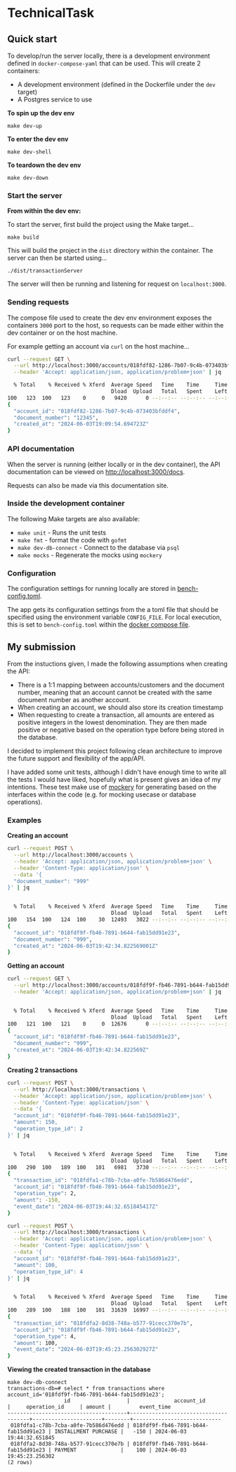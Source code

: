 # TechnicalTask

## Quick start

To develop/run the server locally, there is a development environment defined in `docker-compose-yaml` that can be used. This will create 2 containers:
- A development environment (defined in the Dockerfile under the `dev` target)
- A Postgres service to use

**To spin up the dev env**
```
make dev-up
```

**To enter the dev env**
```
make dev-shell
```

**To teardown the dev env**
```
make dev-down
```

### Start the server

**From within the dev env:**

To start the server, first build the project using the Make target...
```
make build
```
This will build the project in the `dist` directory within the container. The server can then be started using...
```
./dist/transactionServer
```

The server will then be running and listening for request on `localhost:3000`.

### Sending requests

The compose file used to create the dev env environment exposes the containers `3000` port to the host, so requests can be made either within the dev container or on the host machine.

For example getting an account via `curl` on the host machine...
```bash
curl --request GET \
  --url http://localhost:3000/accounts/018fdf82-1286-7b07-9c4b-073403bfddf4 \
  --header 'Accept: application/json, application/problem+json' | jq

  % Total    % Received % Xferd  Average Speed   Time    Time     Time  Current
                                 Dload  Upload   Total   Spent    Left  Speed
100   123  100   123    0     0   9420      0 --:--:-- --:--:-- --:--:--  9461
{
  "account_id": "018fdf82-1286-7b07-9c4b-073403bfddf4",
  "document_number": "12345",
  "created_at": "2024-06-03T19:09:54.694723Z"
}
```

### API documentation

When the server is running (either locally or in the dev container), the API documentation can be viewed on [http://localhost:3000/docs](http://localhost:3000/docs).

Requests can also be made via this documentation site.

### Inside the development container

The following Make targets are also available:
- `make unit` - Runs the unit tests
- `make fmt` - format the code with `gofmt`
- `make dev-db-connect` - Connect to the database via `psql`
- `make mocks` - Regenerate the mocks using `mockery`

### Configuration

The configuration settings for running locally are stored in [bench-config.toml](bench-config.toml).

The app gets its configuration settings from the a toml file that should be specified using the environment variable `CONFIG_FILE`. For local execution, this is set to `bench-config.toml` within the [docker compose file](docker-compose.yaml).

## My submission

From the instuctions given, I made the following assumptions when creating the API:
- There is a 1:1 mapping between accounts/customers and the document number, meaning that an account cannot be created with the same document number as another account.
- When creating an account, we should also store its creation timestamp
- When requesting to create a transaction, all amounts are entered as positive integers in the lowest denomination. They are then made positive or negative based on the operation type before being stored in the database.

I decided to implement this project following clean architecture to improve the future support and flexibility of the app/API. 

I have added some unit tests, although I didn't have enough time to write all the tests I would have liked, hopefully what is present gives an idea of my intentions. These test make use of [mockery](https://github.com/vektra/mockery) for generating based on the interfaces within the code (e.g. for mocking usecase or database operations).

### Examples

**Creating an account**
```sh
curl --request POST \
  --url http://localhost:3000/accounts \
  --header 'Accept: application/json, application/problem+json' \
  --header 'Content-Type: application/json' \
  --data '{
  "document_number": "999"
}' | jq


  % Total    % Received % Xferd  Average Speed   Time    Time     Time  Current
                                 Dload  Upload   Total   Spent    Left  Speed
100   154  100   124  100    30  12493   3022 --:--:-- --:--:-- --:--:-- 17111
{
  "account_id": "018fdf9f-fb46-7891-b644-fab15dd91e23",
  "document_number": "999",
  "created_at": "2024-06-03T19:42:34.822569001Z"
}
```

**Getting an account**
```sh
curl --request GET \
  --url http://localhost:3000/accounts/018fdf9f-fb46-7891-b644-fab15dd91e23 \
  --header 'Accept: application/json, application/problem+json' | jq


  % Total    % Received % Xferd  Average Speed   Time    Time     Time  Current
                                 Dload  Upload   Total   Spent    Left  Speed
100   121  100   121    0     0  12676      0 --:--:-- --:--:-- --:--:-- 13444
{
  "account_id": "018fdf9f-fb46-7891-b644-fab15dd91e23",
  "document_number": "999",
  "created_at": "2024-06-03T19:42:34.822569Z"
}

```

**Creating 2 transactions**
```sh
curl --request POST \
  --url http://localhost:3000/transactions \
  --header 'Accept: application/json, application/problem+json' \
  --header 'Content-Type: application/json' \
  --data '{
  "account_id": "018fdf9f-fb46-7891-b644-fab15dd91e23",
  "amount": 150,
  "operation_type_id": 2
}' | jq


  % Total    % Received % Xferd  Average Speed   Time    Time     Time  Current
                                 Dload  Upload   Total   Spent    Left  Speed
100   290  100   189  100   101   6981   3730 --:--:-- --:--:-- --:--:-- 10740
{
  "transaction_id": "018fdfa1-c78b-7cba-a0fe-7b586d476edd",
  "account_id": "018fdf9f-fb46-7891-b644-fab15dd91e23",
  "operation_type": 2,
  "amount": -150,
  "event_date": "2024-06-03T19:44:32.651845417Z"
}

curl --request POST \
  --url http://localhost:3000/transactions \
  --header 'Accept: application/json, application/problem+json' \
  --header 'Content-Type: application/json' \
  --data '{
  "account_id": "018fdf9f-fb46-7891-b644-fab15dd91e23",
  "amount": 100,
  "operation_type_id": 4
}' | jq


  % Total    % Received % Xferd  Average Speed   Time    Time     Time  Current
                                 Dload  Upload   Total   Spent    Left  Speed
100   289  100   188  100   101  31639  16997 --:--:-- --:--:-- --:--:-- 57800
{
  "transaction_id": "018fdfa2-8d38-748a-b577-91cecc370e7b",
  "account_id": "018fdf9f-fb46-7891-b644-fab15dd91e23",
  "operation_type": 4,
  "amount": 100,
  "event_date": "2024-06-03T19:45:23.256302927Z"
}
```

**Viewing the created transaction in the database**
```
make dev-db-connect
transactions-db=# select * from transactions where account_id='018fdf9f-fb46-7891-b644-fab15dd91e23';
                  id                  |              account_id              |     operation_id     | amount |         event_time
--------------------------------------+--------------------------------------+----------------------+--------+----------------------------
 018fdfa1-c78b-7cba-a0fe-7b586d476edd | 018fdf9f-fb46-7891-b644-fab15dd91e23 | INSTALLMENT PURCHASE |   -150 | 2024-06-03 19:44:32.651845
 018fdfa2-8d38-748a-b577-91cecc370e7b | 018fdf9f-fb46-7891-b644-fab15dd91e23 | PAYMENT              |    100 | 2024-06-03 19:45:23.256302
(2 rows)
```
